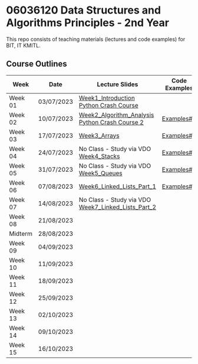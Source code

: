 # 06036120 Data Structures and Algorithms Principles - 2nd Year

This repo consists of teaching materials (lectures and code examples) for BIT, IT KMITL.

## Course Outlines
|Week| Date | Lecture Slides|Code Examples|Individual Assignments|
|---|---|---|---|---|
|Week 01| 03/07/2023 | [Week1_Introduction](https://github.com/noswolf/DSA_BIT/blob/DSAP_23/Week1/DSAP_Week1_student.pdf) <br> [Python Crash Course](https://github.com/noswolf/DSA_BIT/blob/DSAP_23/Week1/DSAP_Python_Crash_Course.pdf)  | | - |
|Week 02| 10/07/2023 | [Week2_Algorithm_Analysis](https://github.com/noswolf/DSA_BIT/blob/DSAP_23/Week2/DSAP_Week2_student.pdf) <br> [Python Crash Course 2](https://github.com/noswolf/DSA_BIT/blob/DSAP_23/Week2/DSAP_Python_Crash_Course2.pdf) | [Examples#2](https://github.com/noswolf/DSA_BIT/blob/DSAP_23/Week2/DSAP_Week2.ipynb) | [Assignment#2](https://github.com/noswolf/DSA_BIT/blob/DSAP_23/Week2/DSAP_Assignment2.pdf) | |
|Week 03| 17/07/2023 | [Week3_Arrays](https://github.com/noswolf/DSA_BIT/blob/DSAP_23/Week3/DSAP_Week3_student.pdf) | [Examples#3](https://github.com/noswolf/DSA_BIT/blob/DSAP_23/Week3/DSAP_Week3.ipynb) | [Assignment#3](https://github.com/noswolf/DSA_BIT/blob/DSAP_23/Week3/DSAP_Assignment03.pdf) | 
|Week 04| 24/07/2023 | No Class - Study via VDO <br> [Week4_Stacks](https://github.com/noswolf/DSA_BIT/blob/DSAP_23/Week4/DSAP_Week4_student.pdf)| [Examples#4](https://github.com/noswolf/DSA_BIT/blob/DSAP_23/Week4/DSAP_Week4.ipynb) | [Assignment#4](https://github.com/noswolf/DSA_BIT/blob/DSAP_23/Week4/DSAP_Assignment04.pdf) | 
|Week 05| 31/07/2023 | No Class - Study via VDO <br> [Week5_Queues](https://github.com/noswolf/DSA_BIT/blob/DSAP_23/Week5/DSAP_Week5_student.pdf)| [Examples#5](https://github.com/noswolf/DSA_BIT/blob/DSAP_23/Week5/DSAP_Week5.ipynb) | [Assignment#5](https://github.com/noswolf/DSA_BIT/blob/DSAP_23/Week5/DSAP_Assignment05.pdf) | 
|Week 06| 07/08/2023 | [Week6_Linked_Lists_Part_1](https://github.com/noswolf/DSA_BIT/blob/DSAP_23/Week6/DSAP_Week6_student.pdf) | [Examples#6](https://github.com/noswolf/DSA_BIT/blob/DSAP_23/Week6/DSAP_Week6.ipynb) |  | 
|Week 07| 14/08/2023 | No Class - Study via VDO <br> [Week7_Linked_Lists_Part_2](https://github.com/noswolf/DSA_BIT/blob/DSAP_23/Week7/DSAP_Week7_student.pdf)| | [Assignment#6](https://github.com/noswolf/DSA_BIT/blob/DSAP_23/Week7/DSAP_Assignment06.pdf) | 
|Week 08| 21/08/2023 |  | 
|Midterm| 28/08/2023 | | 
|Week 09| 04/09/2023 | | |  | 
|Week 10| 11/09/2023 | | |  | 
|Week 11| 18/09/2023 | | |  | 
|Week 12| 25/09/2023 | |  |  | 
|Week 13| 02/10/2023 | | |  | 
|Week 14| 09/10/2023 | | |  | 
|Week 15| 16/10/2023 | | |  | 
